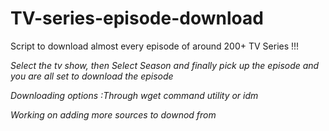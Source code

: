 # TV-series-episode-download
Script to download almost every episode of around 200+  TV Series !!!

_Select the tv show, then Select Season and finally pick up the episode and you are all set to download the episode_

_Downloading options :Through wget command utility or idm_

_Working on adding more sources to downod from_
